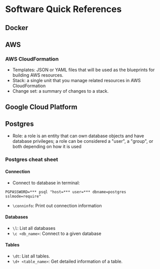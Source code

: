 # Software Quick References

## Docker

## AWS
### AWS CloudFormation
- Templates: JSON or YAML files that will be used as the blueprints for building AWS resources.
- Stack: a single unit that you manage related resources in AWS CloudFormation
- Change set: a summary of changes to a stack.

## Google Cloud Platform

## Postgres
- Role: a role is an entity that can own database objects and have database privileges; a role can be considered a "user", a "group", or both depending on how it is used

### Postgres cheat sheet
#### Connection
- Connect to database in terminal:
```
PGPASSWORD=*** psql "host=*** user=*** dbname=postgres sslmode=require"
```
- `\conninfo`: Print out connection information

#### Databases
- `\l`: List all databases
- `\c <db_name>`: Connect to a given database

#### Tables
- `\dt`: List all tables.
- `\d+ <table_name>`: Get detailed information of a table.